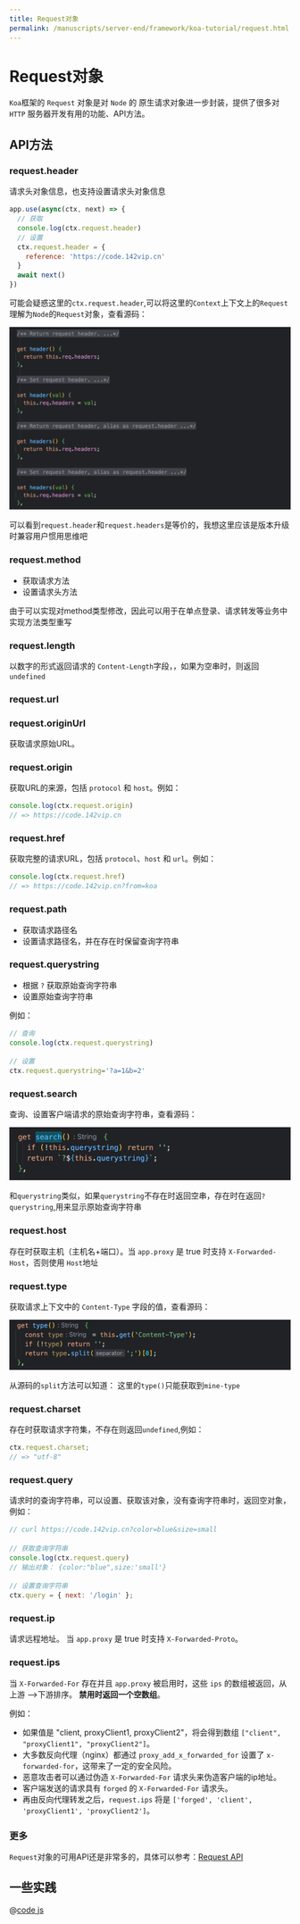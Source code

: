 ```yaml
---
title: Request对象
permalink: /manuscripts/server-end/framework/koa-tutorial/request.html
---
```


# Request对象

`Koa`框架的 `Request` 对象是对 `Node` 的 原生请求对象进一步封装，提供了很多对 `HTTP` 服务器开发有用的功能、API方法。

## API方法

### request.header

请求头对象信息，也支持设置请求头对象信息

```js
app.use(async(ctx, next) => {
  // 获取
  console.log(ctx.request.header)
  // 设置
  ctx.request.header = {
    reference: 'https://code.142vip.cn'
  }
  await next()
})
```

可能会疑惑这里的`ctx.request.header`,可以将这里的`Context`上下文上的`Request`理解为`Node`的`Request`对象，查看源码：

![](../images/ctx-request-header.png)

可以看到`request.header`和`request.headers`是等价的，我想这里应该是版本升级时兼容用户惯用思维吧

### request.method

- 获取请求方法
- 设置请求头方法

由于可以实现对method类型修改，因此可以用于在单点登录、请求转发等业务中实现方法类型重写

### request.length

以数字的形式返回请求的 `Content-Length`字段，，如果为空串时，则返回`undefined`

### request.url

### request.originUrl

获取请求原始URL。

### request.origin

获取URL的来源，包括 `protocol` 和 `host`。例如：

```js
console.log(ctx.request.origin)
// => https://code.142vip.cn
```

### request.href

获取完整的请求URL，包括 `protocol`、`host` 和 `url`。例如：

```js
console.log(ctx.request.href)
// => https://code.142vip.cn?from=koa
```

### request.path

- 获取请求路径名
- 设置请求路径名，并在存在时保留查询字符串

### request.querystring

- 根据 `?` 获取原始查询字符串
- 设置原始查询字符串

例如：

```js
// 查询
console.log(ctx.request.querystring)

// 设置
ctx.request.querystring='?a=1&b=2'
```

### request.search

查询、设置客户端请求的原始查询字符串，查看源码：

![](../images/ctx-request-search.png)

和`querystring`类似，如果`querystring`不存在时返回空串，存在时在返回`?querystring`,用来显示原始查询字符串

### request.host

存在时获取主机（主机名+端口）。当 `app.proxy` 是 true 时支持 `X-Forwarded-Host`，否则使用 `Host`地址

### request.type

获取请求上下文中的 `Content-Type` 字段的值，查看源码：

![](../images/ctx-request-type.png)

从源码的`split`方法可以知道： 这里的`type()`只能获取到`mine-type`

### request.charset

存在时获取请求字符集，不存在则返回`undefined`,例如：

```js
ctx.request.charset;
// => "utf-8"
```

### request.query

请求时的查询字符串，可以设置、获取该对象，没有查询字符串时，返回空对象，例如：

```js
// curl https://code.142vip.cn?color=blue&size=small

// 获取查询字符串
console.log(ctx.request.query)
// 输出对象： {color:"blue",size:'small'}
 
// 设置查询字符串
ctx.query = { next: '/login' };

```

### request.ip

请求远程地址。 当 `app.proxy` 是 true 时支持 `X-Forwarded-Proto`。

### request.ips

当 `X-Forwarded-For` 存在并且 `app.proxy` 被启用时，这些 `ips` 的数组被返回，从上游 -->下游排序。 **禁用时返回一个空数组**。

例如：

- 如果值是 "client, proxyClient1, proxyClient2"，将会得到数组 `["client", "proxyClient1", "proxyClient2"]`。
- 大多数反向代理（nginx）都通过 `proxy_add_x_forwarded_for` 设置了 `x-forwarded-for`，这带来了一定的安全风险。
- 恶意攻击者可以通过伪造 `X-Forwarded-For` 请求头来伪造客户端的ip地址。
- 客户端发送的请求具有 `forged` 的 `X-Forwarded-For` 请求头。
- 再由反向代理转发之后，`request.ips` 将是 `['forged', 'client', 'proxyClient1', 'proxyClient2']`。

### 更多

`Request`对象的可用API还是非常多的，具体可以参考：[Request API](https://github.com/koajs/koa/blob/master/lib/request.js)

## 一些实践

@[code js](@code/koa/koa-request.js)
